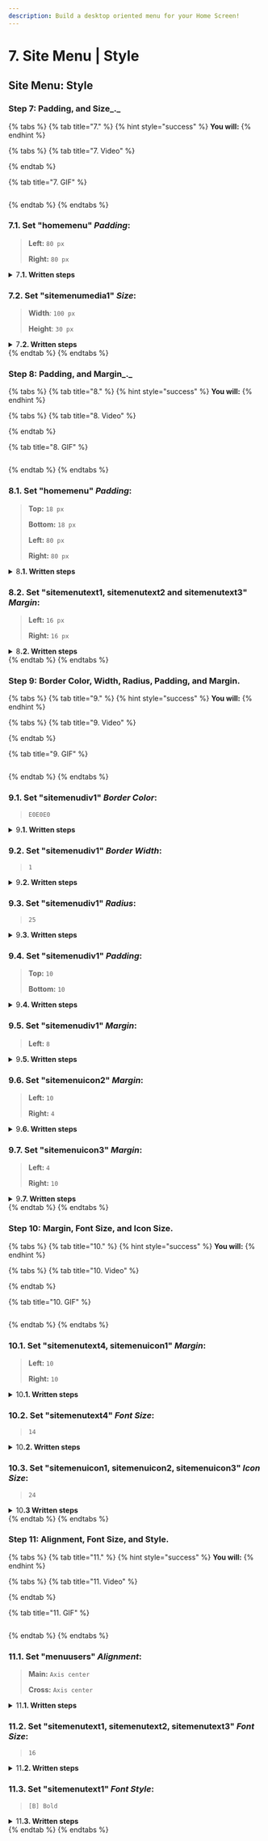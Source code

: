 ```yaml
---
description: Build a desktop oriented menu for your Home Screen!
---
```


# 7. Site Menu | Style

## Site Menu: Style



### Step 7: Padding, and Size_._

{% tabs %}
{% tab title="7." %}
{% hint style="success" %}
**You will:**
{% endhint %}

{% tabs %}
{% tab title="7. Video" %}

{% endtab %}

{% tab title="7. GIF" %}
<figure><img src="../../.gitbook/assets/home_menu_desktop_5-min (1).gif" alt=""><figcaption></figcaption></figure>
{% endtab %}
{% endtabs %}



### 7.1. Set "homemenu" _Padding_:

> **Left:** `80 px`
>
> **Right:** `80 px`

<details>

<summary>7<strong>.1. Written steps</strong></summary>

#### -Inside the **Properties Panel**-

#### **A.** \[Click] the _Padding Left_ container and **\[type]** **the new value**_:_

* You can also change the size value using the _up and down arrows._
* The default _Unit_ is in _Pixels_, you do not need to change it.

#### **B.** \[Click] the _Padding Right_ container and **\[type]** **the new value**_:_

* You can also change the size value using the _up and down arrows._
* The default _Unit_ is in _Pixels_, you do not need to change it.

</details>



### **7.2.** Set "sitemenumedia1" _Size_:

> **Width**_:_ `100 px`
>
> **Height**: `30 px`

<details>

<summary>7<strong>.2. Written steps</strong></summary>

#### -Inside the **Properties Panel**-

#### **A.**  \[Click] the _Width size_ container and **\[type]** **the new value**_:_

* You can also change the size value using the _up and down arrows._
* The default _Size_ of a new Div is Fixed, you do not need to change it.
* The default _Unit_ of _Fixed_ size is _Pixels_, you do not need to change it.

#### **B.**  \[Click] the _Height size_ container and **\[type]** **the new value**_:_

* You can also change the size value using the _up and down arrows._
* The default _Size_ of a new Div is Fixed, you do not need to change it.
* The default _Unit_ of _Fixed_ size is _Pixels_, you do not need to change it.

</details>
{% endtab %}
{% endtabs %}





### Step 8: Padding, and Margin_._

{% tabs %}
{% tab title="8." %}
{% hint style="success" %}
**You will:**
{% endhint %}

{% tabs %}
{% tab title="8. Video" %}

{% endtab %}

{% tab title="8. GIF" %}
<figure><img src="../../.gitbook/assets/home_menu_desktop_7-min (1).gif" alt=""><figcaption></figcaption></figure>
{% endtab %}
{% endtabs %}



### 8.1. Set "homemenu" _Padding_:

> **Top:** `18 px`
>
> **Bottom:** `18 px`
>
> **Left:** `80 px`
>
> **Right:** `80 px`

<details>

<summary>8<strong>.1. Written steps</strong></summary>

#### -Inside the **Properties Panel**-

#### **A.** \[Click] the _Padding Top_ container and **\[type]** **the new value**_:_

* You can also change the size value using the _up and down arrows._
* The default _Unit_ is in _Pixels_, you do not need to change it.

#### **B.** \[Click] the _Padding Bottom_ container and **\[type]** **the new value**_:_

* You can also change the size value using the _up and down arrows._
* The default _Unit_ is in _Pixels_, you do not need to change it.

#### **C.** \[Click] the _Padding Left_ container and **\[type]** **the new value**_:_

* You can also change the size value using the _up and down arrows._
* The default _Unit_ is in _Pixels_, you do not need to change it.

#### **D.** \[Click] the _Padding Right_ container and **\[type]** **the new value**_:_

* You can also change the size value using the _up and down arrows._
* The default _Unit_ is in _Pixels_, you do not need to change it.

</details>



### 8.2. Set "sitemenutext1, sitemenutext2 and sitemenutext3" _Margin_:

> **Left:** `16 px`
>
> **Right:** `16 px`

<details>

<summary>8<strong>.2. Written steps</strong></summary>

#### -Inside the **Properties Panel**-

#### **A.** \[Click] the _Margin Left_ container and **\[type]** **the new value**_:_

* You can also change the size value using the _up and down arrows._
* The default _Unit_ is in _Pixels_, you do not need to change it.

#### **B.** \[Click] the _Margin Right_ container and **\[type]** **the new value**_:_

* You can also change the size value using the _up and down arrows._
* The default _Unit_ is in _Pixels_, you do not need to change it.

</details>
{% endtab %}
{% endtabs %}





### Step 9:  Border Color, Width, Radius, Padding, and Margin.

{% tabs %}
{% tab title="9." %}
{% hint style="success" %}
**You will:**
{% endhint %}

{% tabs %}
{% tab title="9. Video" %}

{% endtab %}

{% tab title="9. GIF" %}
<figure><img src="../../.gitbook/assets/home_menu_desktop_8-min (1).gif" alt=""><figcaption></figcaption></figure>
{% endtab %}
{% endtabs %}



### 9.1. Set "sitemenudiv1" _Border Color_:

> `E0E0E0`

<details>

<summary>9<strong>.1. Written steps</strong></summary>

#### -Inside the **Properties Panel**-

#### **\[Click] **_**Border Color**_** and** **\[Type]** **the color**_:_

* You can type a 6 characters HEX code without the initial #.
* You can select either a material color or a gradient.

</details>



### 9.2. Set "sitemenudiv1" _Border Width_:

> `1`

<details>

<summary>9<strong>.2. Written steps</strong></summary>

#### -Inside the **Properties Panel**-

#### \[Click] the _Width_ container, inside the Borders section, and **\[type]** **the new value**_:_

* The _Border Width_ applies to all four sides of a _Div._
* You can also change the size value using the _up and down arrows._
* The default _Unit_ is in _Pixels._

</details>



### 9.3. Set "sitemenudiv1" _Radius_:

> `25`

<details>

<summary>9<strong>.3. Written steps</strong></summary>

#### -Inside the **Properties Panel**-

#### \[Click] the _Radius_ container, and **\[type]** **the new value**_:_

* The _Radius_ applies to all four sides of a _Div._
* You can also change the size value using the _up and down arrows._
* The default _Unit_ is in _Pixels._

</details>



### 9.4. Set "sitemenudiv1" _Padding_:

> **Top:** `10`
>
> **Bottom:** `10`

<details>

<summary>9<strong>.4. Written steps</strong></summary>

#### -Inside the **Properties Panel**-

#### **A.** \[Click] the _Padding Top_ container and **\[type]** **the new value**_:_

* You can also change the size value using the _up and down arrows._
* The default _Unit_ is in _Pixels_, you do not need to change it.

#### **B.** \[Click] the _Padding Bottom_ container and **\[type]** **the new value**_:_

* You can also change the size value using the _up and down arrows._
* The default _Unit_ is in _Pixels_, you do not need to change it.

</details>



### 9.5. Set "sitemenudiv1" _Margin_:

> **Left:** `8`

<details>

<summary>9<strong>.5. Written steps</strong></summary>

#### -Inside the **Properties Panel**-

#### \[Click] the _Margin Left_ container and **\[type]** **the new value**_:_

* You can also change the size value using the _up and down arrows._
* The default _Unit_ is in _Pixels_, you do not need to change it.

</details>



### 9.6. Set "sitemenuicon2" _Margin_:

> **Left:** `10`
>
> **Right:** `4`

<details>

<summary>9<strong>.6. Written steps</strong></summary>

#### -Inside the **Properties Panel**-

#### **A.** \[Click] the _Margin Left_ container and **\[type]** **the new value**_:_

* You can also change the size value using the _up and down arrows._
* The default _Unit_ is in _Pixels_, you do not need to change it.

#### **B.** \[Click] the _Margin Right_ container and **\[type]** **the new value**_:_

* You can also change the size value using the _up and down arrows._
* The default _Unit_ is in _Pixels_, you do not need to change it.

</details>



### 9.7. Set "sitemenuicon3" _Margin_:

> **Left:** `4`
>
> **Right:** `10`

<details>

<summary>9<strong>.7. Written steps</strong></summary>

#### -Inside the **Properties Panel**-

#### **A.** \[Click] the _Margin Left_ container and **\[type]** **the new value**_:_

* You can also change the size value using the _up and down arrows._
* The default _Unit_ is in _Pixels_, you do not need to change it.

#### **B.** \[Click] the _Margin Right_ container and **\[type]** **the new value**_:_

* You can also change the size value using the _up and down arrows._
* The default _Unit_ is in _Pixels_, you do not need to change it.

</details>
{% endtab %}
{% endtabs %}





### Step 10: Margin, Font Size, and Icon Size.

{% tabs %}
{% tab title="10." %}
{% hint style="success" %}
**You will:**
{% endhint %}

{% tabs %}
{% tab title="10. Video" %}

{% endtab %}

{% tab title="10. GIF" %}
<figure><img src="../../.gitbook/assets/home_menu_desktop_9-min (1).gif" alt=""><figcaption></figcaption></figure>
{% endtab %}
{% endtabs %}



### 10.1. Set "sitemenutext4, sitemenuicon1" _Margin_:

> **Left:** `10`
>
> **Right:** `10`

<details>

<summary>10<strong>.1. Written steps</strong></summary>

#### -Inside the **Properties Panel**-

#### **A.** \[Click] the _Margin Left_ container and **\[type]** **the new value**_:_

* You can also change the size value using the _up and down arrows._
* The default _Unit_ is in _Pixels_, you do not need to change it.

#### **B.** \[Click] the _Margin Right_ container and **\[type]** **the new value**_:_

* You can also change the size value using the _up and down arrows._
* The default _Unit_ is in _Pixels_, you do not need to change it.

</details>



### 10.2. Set "sitemenutext4" _Font Size_:

> `14`

<details>

<summary>10<strong>.2. Written steps</strong></summary>

#### -Inside the **Properties Panel**-

#### \[Click] the _Font Size_ container and **\[type]** **the new value**_:_

* You can also change the size value using the _up and down arrows._

</details>



### 10.3. Set "sitemenuicon1, sitemenuicon2, sitemenuicon3" _Icon Size_:

> `24`

<details>

<summary>10<strong>.3 Written steps</strong></summary>

#### -Inside the **Properties Panel**-

#### \[Click] the _Icon Size_ container and **\[type]** **the new value**_:_

* You can also change the size value using the _up and down arrows._

</details>
{% endtab %}
{% endtabs %}





### Step 11: Alignment, Font Size, and Style.

{% tabs %}
{% tab title="11." %}
{% hint style="success" %}
**You will:**
{% endhint %}

{% tabs %}
{% tab title="11. Video" %}

{% endtab %}

{% tab title="11. GIF" %}
<figure><img src="../../.gitbook/assets/home_menu_desktop_10-min (1).gif" alt=""><figcaption></figcaption></figure>
{% endtab %}
{% endtabs %}



### 11.1. Set "menuusers" _Alignment_:

> **Main:** `Axis center`
>
> **Cross:** `Axis center`

<details>

<summary>11<strong>.1. Written steps</strong></summary>

#### -Inside the **Properties Panel**-

#### **A. \[Click]** **the **_**Main** Axis center_ **button,** inside the Alignment section_:_

* In the Top-Down first row of buttons, choose the Left-to-right second one.
* The items are packed to each other toward the center.

#### **B. \[Click]** **the **_**Cross** Axis center_ **button,** inside the Alignment section_:_

* In the Top-Down second row of buttons, choose the Left-to-right second one.
* The items are packed to each other toward the center.

</details>



### 11.2. Set "sitemenutext1, sitemenutext2, sitemenutext3" _Font Size_:

> `16`

<details>

<summary>11<strong>.2. Written steps</strong></summary>

#### -Inside the **Properties Panel**-

#### \[Click] the _Font Size_ container and **\[type]** **the new value**_:_

* You can also change the size value using the _up and down arrows._

</details>



### 11.3. Set "sitemenutext1" _Font Style_:

> `[B] Bold`

<details>

<summary>11<strong>.3. Written steps</strong></summary>

#### -Inside the **Properties Panel**-

#### **\[Click]** **the** _B_ **button,** inside the Font Style section:

* You can only select  Bold, Italic or Normal, one at the time.
* If changed before, the Bold toggle needs to be set to neutral and then back to Bold.

</details>
{% endtab %}
{% endtabs %}
